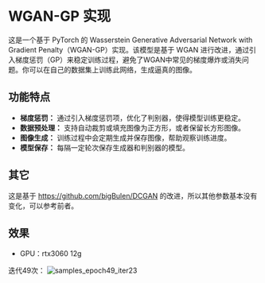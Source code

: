 # WGAN-GP 实现

这是一个基于 PyTorch 的 Wasserstein Generative Adversarial Network with Gradient Penalty（WGAN-GP）实现。该模型是基于 WGAN 进行改进，通过引入梯度惩罚（GP）来稳定训练过程，避免了WGAN中常见的梯度爆炸或消失问题。你可以在自己的数据集上训练此网络，生成逼真的图像。

## 功能特点
- **梯度惩罚：** 通过引入梯度惩罚项，优化了判别器，使得模型训练更稳定。
- **数据预处理：** 支持自动裁剪或填充图像为正方形，或者保留长方形图像。
- **图像生成：** 训练过程中会定期生成并保存图像，帮助观察训练进度。
- **模型保存：** 每隔一定轮次保存生成器和判别器的模型。

## 其它
这是基于 https://github.com/bigBulen/DCGAN 的改进，所以其他参数基本没有变化，可以参考前者。

## 效果
- GPU：rtx3060 12g

迭代49次：
![samples_epoch49_iter23](https://github.com/user-attachments/assets/e4415e66-db82-4ae3-a05a-25198d815854)


